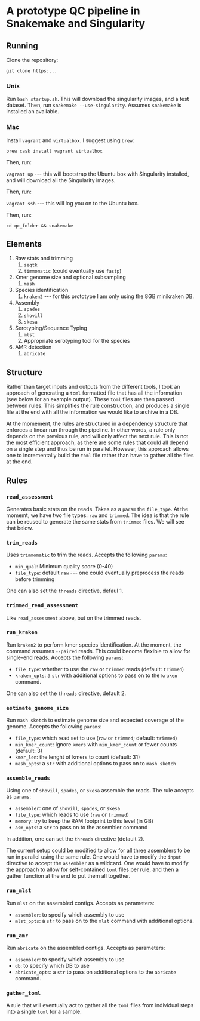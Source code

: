 # A prototype QC pipeline in Snakemake and Singularity

## Running

Clone the repository:

`git clone https:...`

### Unix

Run `bash startup.sh`. This will download the singularity images, and a test dataset. Then, run `snakemake --use-singularity`. 
Assumes `snakemake` is installed an available.

### Mac

Install `vagrant` and `virtualbox`. I suggest using `brew`:

`brew cask install vagrant virtualbox`

Then, run:

`vagrant up` --- this will bootstrap the Ubuntu box with Singularity installed, and will download all the Singularity images.

Then, run:

`vagrant ssh` --- this will log you on to the Ubuntu box.

Then, run:

`cd qc_folder && snakemake`

## Elements

1. Raw stats and trimming
   1. `seqtk`
   2. `timmomatic` (could eventually use `fastp`)
2. Kmer genome size and optional subsampling
   1. `mash`
3. Species identification
   1. `kraken2` --- for this prototype I am only using the 8GB minikraken DB.
4. Assembly
   1. `spades`
   2. `shovill`
   3. `skesa`
5. Serotyping/Sequence Typing
   1. `mlst`
   2. Appropriate serotyping tool for the species
6. AMR detection
   1. `abricate`


## Structure

Rather than target inputs and outputs from the different tools, I took an approach of 
generating a `toml` formatted file that has all the information (see below for an 
example output). These `toml` files 
are then passed between rules. This simplifies the rule construction, and produces 
a single file at the end with all the information we would like to archive in a DB.

At the momement, the rules are structured in a dependency structure that enforces a 
linear run through the pipeline. In other words, a rule only depends on the previous
rule, and will only affect the next rule. This is not the most efficient approach,
as there are some rules that could all depend on a single step and thus be run in 
parallel. However, this approach allows one to incrementally build the `toml` file
rather than have to gather all the files at the end.

## Rules

### `read_assessment`

Generates basic stats on the reads. Takes as a `param` the `file_type`. At the
momemt, we have two file types: `raw` and `trimmed`. The idea is that the 
rule can be reused to generate the same stats from `trimmed` files. We will
see that below.

### `trim_reads`

Uses `trimmomatic` to trim the reads. Accepts the following `params`:

- `min_qual`: Minimum quality score (0-40)
- `file_type`: default `raw` --- one could eventually preprocess the reads before trimming

One can also set the `threads` directive, defaul 1.

### `trimmed_read_assessment`

Like `read_assessment` above, but on the trimmed reads.

### `run_kraken`

Run `kraken2` to perform kmer species identification. At the moment, the command
assumes `--paired` reads. This could become flexible to allow for single-end reads.
Accepts the following `params`:

- `file_type`: whether to use the `raw` or `trimmed` reads (default: `trimmed`)
- `kraken_opts`: a `str` with additional options to pass on to the `kraken` command.

One can also set the `threads` directive, default 2.

### `estimate_genome_size`

Run `mash sketch` to estimate genome size and expected coverage of the genome. 
Accepts the following `params`:

- `file_type`: which read set to use (`raw` or `trimmed`; default: `trimmed`)
- `min_kmer_count`: ignore `kmers` with `min_kmer_count` or fewer counts (default: 3)
- `kmer_len`: the lenght of kmers to count (default: 31)
- `mash_opts`: a `str` with additional options to pass on to `mash sketch`

### `assemble_reads`

Using one of `shovill`, `spades`, or `skesa` assemble the reads. The rule 
accepts as `params`:

- `assembler`: one of `shovill`, `spades`, or `skesa`
- `file_type`: which reads to use (`raw` or `trimmed`)
- `memory`: try to keep the RAM footprint to this level (in GB)
- `asm_opts`: a `str` to pass on to the assembler command

In addition, one can set the `threads` directive (default 2).

The current setup could be modified to allow for all three assemblers to be 
run in parallel using the same rule. One would have to modify the `input`
directive to accept the `assembler` as a wildcard. One would have to modify
the approach to allow for self-contained `toml` files per rule, and then a
gather function at the end to put them all together.

### `run_mlst`

Run `mlst` on the assembled contigs. 
Accepts as parameters:

- `assembler`: to specify which assembly to use
- `mlst_opts`: a `str` to pass on to the `mlst` command with additional options.

### `run_amr`

Run `abricate` on the assembled contigs.
Accepts as parameters:

- `assembler`: to specify which assembly to use
- `db`: to specify which DB to use
- `abricate_opts`: a `str` to pass on additional options to the `abricate` command.

### `gather_toml`

A rule that will eventually act to gather all the `toml` files from individual steps
into a single `toml` for a sample.